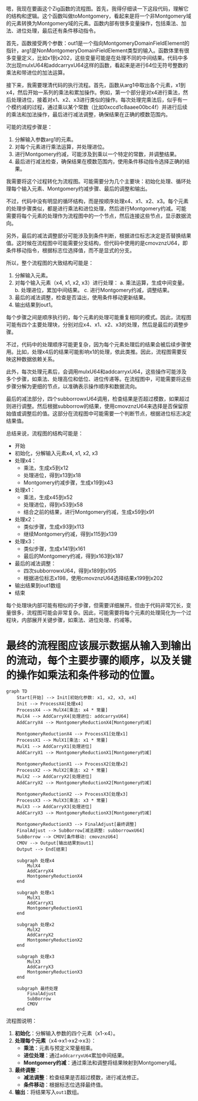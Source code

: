 嗯，我现在要画这个Zig函数的流程图。首先，我得仔细读一下这段代码，理解它的结构和逻辑。这个函数叫做toMontgomery，看起来是将一个非Montgomery域的元素转换为Montgomery域的元素。函数内部有很多变量操作，包括乘法、加法、进位处理，最后还有条件移动指令。

首先，函数接受两个参数：out1是一个指向MontgomeryDomainFieldElement的指针，arg1是NonMontgomeryDomainFieldElement类型的输入。函数体里有很多变量定义，比如x1到x202，这些变量可能是在处理不同的中间结果。代码中多次出现mulxU64和addcarryxU64这样的函数，看起来是进行64位无符号整数的乘法和带进位的加法运算。

接下来，我需要理清代码的执行流程。首先，函数从arg1中取出各个元素，x1到x4，然后开始一系列的乘法和累加操作。例如，第一个部分是对x4进行乘法，然后处理进位，接着对x1、x2、x3进行类似的操作。每次处理完乘法后，似乎有一个模约减的过程，通过乘以某个常数（比如0xccd1c8aaee00bc4f）并进行后续的乘法和加法操作，最后进行减法调整，确保结果在正确的模数范围内。

可能的流程步骤是：
1. 分解输入参数arg1的元素。
2. 对每个元素进行乘法运算，并处理进位。
3. 进行Montgomery约减，可能涉及到乘以一个特定的常数，并调整结果。
4. 最后进行减法检查，确保结果在模数范围内，使用条件移动指令选择正确的结果。

我需要将这个过程转化为流程图。可能需要分为几个主要块：初始化处理、循环处理每个输入元素、Montgomery约减步骤、最后的调整和输出。

不过，代码中没有明显的循环结构，而是按顺序处理x4、x1、x2、x3。每个元素的处理步骤类似，都是进行乘法和进位处理，然后进行Montgomery约减。可能需要将每个元素的处理作为流程图中的一个节点，然后连接这些节点，显示数据流向。

另外，最后的减法调整部分可能涉及到条件判断，根据进位标志决定是否替换结果值。这时候在流程图中可能需要分支结构，但代码中使用的是cmovznzU64，即条件移动指令，根据标志位选择值，而不是显式的分支。

所以，整个流程图的大致结构可能是：
1. 分解输入元素。
2. 对每个输入元素（x4, x1, x2, x3）进行处理：
   a. 乘法运算，生成中间变量。
   b. 处理进位，累加中间结果。
   c. 进行Montgomery约减，调整结果。
3. 最后的减法调整，检查是否溢出，使用条件移动更新结果。
4. 输出结果到out1。

每个步骤之间是顺序执行的，每个元素的处理可能重复相同的模式。因此，流程图可能有四个主要处理块，分别对应x4、x1、x2、x3的处理，然后是最后的调整步骤。

不过，代码中的处理顺序可能更复杂，因为每个元素处理后的结果会被后续步骤使用。比如，处理x4后的结果可能影响x1的处理，依此类推。因此，流程图需要反映这种数据依赖关系。

此外，每次处理元素后，会调用mulxU64和addcarryxU64，这些操作可能涉及多个步骤，如乘法、处理高位和低位、进位传递等。在流程图中，可能需要将这些步骤分解为更细的节点，以准确表示操作顺序和数据流向。

最后的减法部分，四个subborrowxU64调用，检查结果是否超过模数，如果超过则进行调整。然后根据subborrow的结果，使用cmovznzU64来选择是否保留原始值或调整后的值。这部分在流程图中可能需要一个判断节点，根据进位标志决定结果值。

总结来说，流程图的结构可能是：
- 开始
- 初始化，分解输入元素x4, x1, x2, x3
- 处理x4：
   - 乘法，生成x5到x12
   - 处理进位，得到x13到x18
   - Montgomery约减步骤，生成x19到x43
- 处理x1：
   - 乘法，生成x45到x52
   - 处理进位，得到x53到x58
   - 结合之前的结果，进行Montgomery约减，生成x59到x91
- 处理x2：
   - 类似步骤，生成x93到x113
   - 继续Montgomery约减，得到x115到x139
- 处理x3：
   - 类似步骤，生成x141到x161
   - 最后的Montgomery约减，得到x163到x187
- 最后的减法调整：
   - 四次subborrowxU64，得到x189到x195
   - 根据进位标志x198，使用cmovznzU64选择结果x199到x202
- 输出结果到out1数组
- 结束

每个处理块内部可能有相似的子步骤，但需要详细展开。但由于代码非常冗长，变量很多，流程图可能会非常复杂。因此，可能需要将每个元素的处理简化为一个过程块，内部展开关键步骤，如乘法、进位处理、约减等。

最终的流程图应该展示数据从输入到输出的流动，每个主要步骤的顺序，以及关键的操作如乘法和条件移动的位置。
================================================
```mermaid
graph TD
    Start[开始] --> Init[初始化参数: x1, x2, x3, x4]
    Init --> ProcessX4[处理x4]
    ProcessX4 --> MulX4[乘法: x4 * 常量]
    MulX4 --> AddCarryX4[处理进位: addcarryxU64]
    AddCarryX4 --> MontgomeryReductionX4[Montgomery约减]
    
    MontgomeryReductionX4 --> ProcessX1[处理x1]
    ProcessX1 --> MulX1[乘法: x1 * 常量]
    MulX1 --> AddCarryX1[处理进位]
    AddCarryX1 --> MontgomeryReductionX1[Montgomery约减]
    
    MontgomeryReductionX1 --> ProcessX2[处理x2]
    ProcessX2 --> MulX2[乘法: x2 * 常量]
    MulX2 --> AddCarryX2[处理进位]
    AddCarryX2 --> MontgomeryReductionX2[Montgomery约减]
    
    MontgomeryReductionX2 --> ProcessX3[处理x3]
    ProcessX3 --> MulX3[乘法: x3 * 常量]
    MulX3 --> AddCarryX3[处理进位]
    AddCarryX3 --> MontgomeryReductionX3[Montgomery约减]
    
    MontgomeryReductionX3 --> FinalAdjust[最终调整]
    FinalAdjust --> SubBorrow[减法调整: subborrowxU64]
    SubBorrow --> CMOV[条件移动: cmovznzU64]
    CMOV --> Output[输出结果到out1]
    Output --> End[结束]
    
    subgraph 处理x4
        MulX4
        AddCarryX4
        MontgomeryReductionX4
    end
    
    subgraph 处理x1
        MulX1
        AddCarryX1
        MontgomeryReductionX1
    end
    
    subgraph 处理x2
        MulX2
        AddCarryX2
        MontgomeryReductionX2
    end
    
    subgraph 处理x3
        MulX3
        AddCarryX3
        MontgomeryReductionX3
    end
    
    subgraph 最终处理
        FinalAdjust
        SubBorrow
        CMOV
    end
``` 

流程图说明：
1. **初始化**：分解输入参数的四个元素（x1-x4）。
2. **处理每个元素**（x4→x1→x2→x3）：
   - **乘法**：元素与预定义常量相乘。
   - **进位处理**：通过`addcarryxU64`累加中间结果。
   - **Montgomery约减**：通过乘法和调整将结果映射到Montgomery域。
3. **最终调整**：
   - **减法调整**：检查结果是否超过模数，进行减法修正。
   - **条件移动**：根据标志位选择最终值。
4. **输出**：将结果写入`out1`数组。